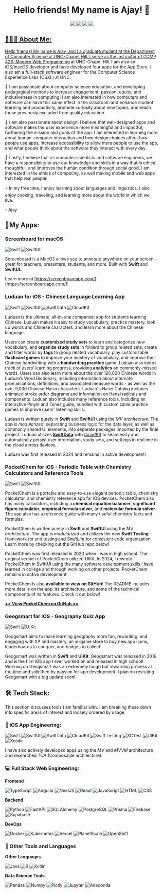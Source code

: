 <h1 align="center">Hello friends! My name is Ajay! 👋</h1>

<p align="center">
	<a href="https://www.ajaygandecha.com/">
		<img src="https://img.shields.io/badge/Personal_Website-05122A?style=for-the-badge&logo=none&logoColor=white" />
	</a>
	<a href="https://www.youtube.com/c/ajaygandecha/">
		<img src="https://img.shields.io/badge/YouTube-FF0000?style=for-the-badge&logo=youtube&logoColor=white" />
	</a>
  <a href="https://www.linkedin.com/in/ajaygandecha/">
		<img src="https://img.shields.io/badge/LinkedIn-0077B5?style=for-the-badge&logo=linkedin&logoColor=white" />
	</a>
	<a href="https://www.instagram.com/ajaygandecha/">
		<img src="https://img.shields.io/badge/Instagram-E4405F?style=for-the-badge&logo=instagram&logoColor=white" />
</p>
		
## 👨🏾‍💻 About Me:

Hello friends! My name is Ajay, and I a graduate student at the Department of Computer Science at UNC-Chapel Hill. I serve as the instructor of [COMP 426: Modern Web Programming](https://comp426-25s.github.io/) at UNC-Chapel Hill. I am also an iOS/macOS developer and have developed four apps for the App Store. I also am a full-stack software engineer for the Computer Science Experience Labs (CSXL) at UNC.

🍎 I am passionate about computer science education, and developing pedagogical methods to increase engagement, passion, equity, and inclusiveness in computing! I am also interested in how computers and software can have this same effect in the classroom and enhance student learning and productivity, promote curiosity about new topics, and reach those previously excluded from quality education.

🎨 I am also passionate about design! I believe that well-designed apps and software makes the user experience more meaningful and impactful, furthering the mission and goals of the app. I am interested in learning more about human-computer interaction and how design choices affect how people use apps, increase accessibility to allow more people to use the app, and what people think about the software they interact with every day.

🌱 Lastly, I believe that as computer scientists and software engineers, we have a responsibility to use our knowledge and skills in a way that is ethical, thoughtful, and improves the human condition through social good. I am interested in the ethics of computing, as well making mobile and web apps that help real people!

🀄 In my free time, I enjoy learning about languages and linguistics. I also enjoy cooking, traveling, and learning more about the world in which we live.

\- Ajay

## 📱My Apps:

### Screenboard for macOS
![Swift](https://img.shields.io/badge/-Swift-05122A?style=flat&logo=swift)
![SwiftUI](https://img.shields.io/badge/-SwiftUI-05122A?style=flat&logo=swift&logoColor=03c3ff)

Screenboard is a MacOS allows you to annotate anywhere on your screen - great for teachers, presenters, students, and more. Built with **Swift** and **SwiftUI.**

Learn more at [https://screenboardapp.com/](https://screenboardapp.com/)!

### Luduan for iOS - Chinese Language Learning App
![Swift](https://img.shields.io/badge/-Swift-05122A?style=flat&logo=swift)
![SwiftUI](https://img.shields.io/badge/-SwiftUI-05122A?style=flat&logo=swift&logoColor=03c3ff)
![SwiftData](https://img.shields.io/badge/-SwiftData-05122A?style=flat&logo=swift&logoColor=808080)
![CloudKit](https://img.shields.io/badge/-CloudKit-05122A?style=flat&logo=icloud&logoColor=03c3ff)

Luduan is the ultimate, all-in-one companion app for students learning Chinese. Luduan makes it easy to study vocabulary, practice mastery, look up words and Chinese characters, and learn more about the Chinese language. 

Users can create **customized study sets** to learn and categorize new vocabulary, and **organize study sets** in folders to group related sets, create and filter words by **tags** to group related vocabulary, play customizable **flashcard games** to improve your mastery of vocabulary, and improve their Chinese handwriting with a **handwriting practice** game. Luduan also keeps track of users' learning progress, providing **analytics** on commonly-missed words. Users can also learn more about the over 120,000 Chinese words in Luduan’s Word Dictionary, including information about alternate pronunciations, definitions, and associated measure words - as well as the over 9,000 Chinese Hanzi characters. Luduan's Hanzi Catalog includes animated stroke order diagrams and information on Hanzi radicals and components. Luduan also includes many reference tools, including an interactive Pinyin and Tones guide, bundled with customizable practice games to improve users' listening skills.


Luduan is written purely in **Swift** and **SwiftUI** using the *MV architecture*. The app is *modularized*, separating business logic for the data layer, as well as commonly shared UI elements, into separate packages imported by the final project. Luduan utilizes **[SwiftData](https://developer.apple.com/xcode/swiftdata/)** with *[CloudKit](https://developer.apple.com/icloud/cloudkit/)* to seamlessly and automatically persist user information, study sets, and settings in realtime in the cloud across devices.

Luduan was first released in 2024 and remains in active development!

### PocketChem for iOS - Periodic Table with Chemistry Calculators and Reference Tools
![Swift](https://img.shields.io/badge/-Swift-05122A?style=flat&logo=swift)
![SwiftUI](https://img.shields.io/badge/-SwiftUI-05122A?style=flat&logo=swift&logoColor=03c3ff)

PocketChem is a portable and easy-to-use elegant periodic table, chemistry calculator, and chemistry reference app for iOS devices. PocketChem also has many calculators, including a **chemical equation balancer**, **significant figure calculator**, **empirical formula solver**, and **molecular formula solver**. The app also has a reference guide with many useful chemistry facts and formulas.

PocketChem is written purely in **Swift** and **SwiftUI** using the *MV architecture*. The app is *modularized* and utilizes the new **Swift Testing** framework for unit testing and *SwiftLint* for consistent code organization. Learn more by checking out the GitHub repo below!

PocketChem was first released in 2020 when I was in high school. The original version of PocketChem utilized UIKit. In 2024, I rewrote PocketChem in SwiftUI using the many software development skills I have learned in college and through working on other projects. PocketChem remains in active development!

PocketChem is also **available to view on GitHub!** The README includes more details on the app, its architecture, and some of the technical components of its features. Check it out below!

**[>> View PocketChem on GitHub <<](https://github.com/ajaygandecha/pocketchem/tree/main)**

### Geogsmart for iOS - Geography Quiz App
![Swift](https://img.shields.io/badge/-Swift-05122A?style=flat&logo=swift)
![UIKit](https://img.shields.io/badge/-UIKit-05122A?style=flat&logo=swift&logoColor=03c3ff)

Geogsmart aims to make learning geography more fun, rewarding, and engaging with XP and mastery, an in-game store to buy new app icons, leaderboards to conquer, and badges to collect!

Geogsmart was written in **Swift** and **UIKit**. Geogsmart was released in 2019 and is the first iOS app I ever worked on and released in high school! Working on Geogsmart was an extremely tough but rewarding process at the time and solidified by passion for app development. I plan on revisiting Geogsmart with a big update soon!

## 🛠 Tech Stack:

This section discusses tools I am familiar with. I am breaking these down into specific areas of interest and loosely ordered by usage.

### 🍎 iOS App Engineering:

![Swift](https://img.shields.io/badge/-Swift-05122A?style=flat&logo=swift)
![SwiftUI](https://img.shields.io/badge/-SwiftUI-05122A?style=flat&logo=swift&logoColor=03c3ff)
![SwiftData](https://img.shields.io/badge/-SwiftData_+_CoreData-05122A?style=flat&logo=swift&logoColor=808080)
![CloudKit](https://img.shields.io/badge/-CloudKit-05122A?style=flat&logo=icloud&logoColor=03c3ff)
![Swift Testing](https://img.shields.io/badge/-Swift_Testing-05122A?style=flat&logo=swift&logoColor=48a424)
![XCTest](https://img.shields.io/badge/-XCTest-05122A?style=flat&logo=swift&logoColor=808080)
![UIKit](https://img.shields.io/badge/-UIKit-05122A?style=flat&logo=swift&logoColor=03c3ff)
![Xcode](https://img.shields.io/badge/-Xcode-05122A?style=flat&logo=xcode)

I have also actively developed apps using the *MV* and *MVVM* architecture and researched *TCA* (Composable architecture).

### 💻 Full Stack Web Engineering:

**Frontend**

![TypeScript](https://img.shields.io/badge/-TypeScript-05122A?style=flat&logo=typescript)
![Angular](https://img.shields.io/badge/-Angular-05122A?style=flat&logo=angular)
![NextJS](https://img.shields.io/badge/-Next.js-05122A?style=flat&logo=next.js)
![React](https://img.shields.io/badge/-React-05122A?style=flat&logo=react)
![JavaScript](https://img.shields.io/badge/-JavaScript-05122A?style=flat&logo=javascript)
![HTML](https://img.shields.io/badge/-HTML-05122A?style=flat&logo=html5)
![CSS](https://img.shields.io/badge/-CSS-05122A?style=flat&logo=css3&logoColor=1572B6)

**Backend**

![Python](https://img.shields.io/badge/-Python-05122A?style=flat&logo=python)
![FastAPI](https://img.shields.io/badge/-FastAPI-05122A?style=flat&logo=fastapi)
![SQLAlchemy](https://img.shields.io/badge/-SQLAlchemy-05122A?style=flat&logo=sqlalchemy)
![PostgreSQL](https://img.shields.io/badge/-PostgreSQL-05122A?style=flat&logo=postgresql)
![Prisma](https://img.shields.io/badge/-Prisma-05122A?style=flat&logo=prisma)
![Firebase](https://img.shields.io/badge/-Firebase-05122A?style=flat&logo=firebase)
![Supabase](https://img.shields.io/badge/-Supabase-05122A?style=flat&logo=supabase)

**DevOps**

![Docker](https://img.shields.io/badge/-Docker-05122A?style=flat&logo=docker)
![Kubernetes](https://img.shields.io/badge/-Kubernetes-05122A?style=flat&logo=kubernetes)
![Vercel](https://img.shields.io/badge/-Vercel-05122A?style=flat&logo=vercel)
![PlanetScale](https://img.shields.io/badge/-PlanetScale-05122A?style=flat&logo=planetscale)
![OpenShift](https://img.shields.io/badge/-OpenShift-05122A?style=flat&logo=redhatopenshift)


### 🚀 Other Tools and Languages

**Other Languages**

![Java](https://img.shields.io/badge/-Java-05122A?style=flat&logo=oracle)
![R](https://img.shields.io/badge/-R-05122A?style=flat&logo=r&logoColor=276DC3)
![Kotlin](https://img.shields.io/badge/-Kotlin_(Familiar)_-05122A?style=flat&logo=kotlin)

**Data Science Tools**

![Pandas](https://img.shields.io/badge/-Pandas-05122A?style=flat&logo=pandas)
![Numpy](https://img.shields.io/badge/-Numpy-05122A?style=flat&logo=numpy)
![Plotly](https://img.shields.io/badge/-Plotly-05122A?style=flat&logo=plotly)
![Jupyter](https://img.shields.io/badge/-Jupyter-05122A?style=flat&logo=jupyter)
![Anaconda](https://img.shields.io/badge/-Anaconda-05122A?style=flat&logo=anaconda)

<br />

